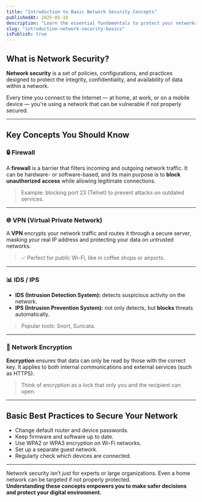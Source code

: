 ```yaml
---
title: "Introduction to Basic Network Security Concepts"
publishedAt: 2025-05-18
description: "Learn the essential fundamentals to protect your networks from attacks and unauthorized access."
slug: "introduction-network-security-basics"
isPublish: true
---
```


## What is Network Security?

**Network security** is a set of policies, configurations, and practices designed to protect the integrity, confidentiality, and availability of data within a network.

Every time you connect to the Internet — at home, at work, or on a mobile device — you're using a network that can be vulnerable if not properly secured.

---

## Key Concepts You Should Know

### 🔒 Firewall

A **firewall** is a barrier that filters incoming and outgoing network traffic. It can be hardware- or software-based, and its main purpose is to **block unauthorized access** while allowing legitimate connections.

> Example: blocking port 23 (Telnet) to prevent attacks on outdated services.

---

### 🌐 VPN (Virtual Private Network)

A **VPN** encrypts your network traffic and routes it through a secure server, masking your real IP address and protecting your data on untrusted networks.

> ✅ Perfect for public Wi-Fi, like in coffee shops or airports.

---

### 📊 IDS / IPS

- **IDS (Intrusion Detection System):** detects suspicious activity on the network.
- **IPS (Intrusion Prevention System):** not only detects, but **blocks** threats automatically.

> Popular tools: Snort, Suricata.

---

### 🔐 Network Encryption

**Encryption** ensures that data can only be read by those with the correct key. It applies to both internal communications and external services (such as HTTPS).

> Think of encryption as a lock that only you and the recipient can open.

---

## Basic Best Practices to Secure Your Network

- Change default router and device passwords.
- Keep firmware and software up to date.
- Use WPA2 or WPA3 encryption on Wi-Fi networks.
- Set up a separate guest network.
- Regularly check which devices are connected.

---

Network security isn’t just for experts or large organizations. Even a home network can be targeted if not properly protected.  
**Understanding these concepts empowers you to make safer decisions and protect your digital environment.**
